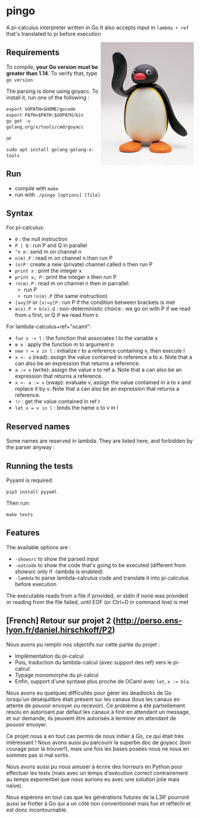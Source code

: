# pingo
A pi-calculus interpreter written in Go
It also accepts input in `lambda + ref` that's translated to pi before execution

<img src="media/pingo.png" align="right" alt="pingo" width="250"/>

## Requirements
To compile, **your Go version must be greater than 1.14**.
To verify that, type `go version`

The parsing is done using goyacc.
To install it, run one of the following :
~~~
export GOPATH=$HOME/gocode
export PATH=$PATH:$GOPATH/bin
go get -u golang.org/x/tools/cmd/goyacc
~~~
or
~~~
sudo apt install golang-golang-x-tools
~~~

## Run
+ compile with `make`
+ run with `./pingo [options] [file]`

## Syntax
For pi-calculus:
+ `0` : the null instruction
+ `P | Q` : run P and Q in parallel
+ `^n m` : send m on channel n
+ `n(m).P` : read m on channel n then run P
+ `(n)P` : create a new (private) channel called n then run P
+ `print x` : print the integer x
+ `print x; P` : print the integer x then run P
+ `!n(m).P` : read m on channel n then in parrallel:
	+ run P
	+ run `!n(m).P` (the same instruction)
+ `[x=y]P` or `[x!=y]P` : run P if the condition between brackets is met
+ `a(x).P + b(x).Q` : non-deterministic choice : we go on with P if we read from `a` first, or Q if we read from `b`

For lambda-calculus+ref+"ocaml":
+ `fun x -> l` : the function that associates l to the variable x
+ `m n` : apply the function m to argument n
+ `new r = v in l` : initialize r to a reference containing v, then execute l
+ `x <- a` (read): assign the value contained in reference a to x. Note that a can also be an expression that returns a reference.
+ `a := x` (write): assign the value x to ref a. Note that a can also be an expression that returns a reference.
+ `x <- a := v` (swap): evaluate v, assign the value contained in a to x and replace it by v. Note that a can also be an expression that returns a reference.
+ `!r` : get the value contained in ref r
+ `let x = v in l` : binds the name x to v in l

## Reserved names ##
Some names are reserved in lambda. They are listed here, and forbidden by the parser anyway :

## Running the tests

Pyyaml is required:
```
pip3 install pyyaml
```

Then run:
```
make tests
```

## Features
The available options are :
+ `-showsrc` to show the parsed input
+ `-outcode` to show the code that's going to be executed (different from showsrc only if -lambda is enabled)
+ `-lambda` to parse lambda-calculus code and translate it into pi-calculus before execution

The executable reads from a file if provided, or stdin if none was provided or reading from the file failed, until EOF (or Ctrl+D in command line) is met


## [French] Retour sur projet 2 (http://perso.ens-lyon.fr/daniel.hirschkoff/P2)

Nous avons pu remplir nos objectifs sur cette partie du projet :
- Implémentation du pi-calcul
- Puis, traduction du lambda-calcul (avec support des ref) vers le pi-calcul
- Typage monomorphe du pi-calcul
- Enfin, support d'une syntaxe plus proche de OCaml avec `let`, `x := bla`.

Nous avons eu quelques difficultés pour gérer les deadlocks de Go lorsqu'un déséquilibre était présent sur les canaux (tous les canaux en attente de pouvoir envoyer ou recevoir).
Ce problème a été partiellement résolu en autorisant par défaut les canaux à finir en attendant un message, et sur demande, ils peuvent être autorisés à terminer en attendant de pouvoir envoyer.

Ce projet nous a en tout cas permis de nous initier à Go, ce qui était très intéressant ! Nous avons aussi pu parcourir la superbe doc de goyacc (bon courage pour la trouver!), mais une fois les bases posées nous ne nous en sommes pas si mal sortis.

Nous avons aussi pu nous amuser à écrire des horreurs en Python pour effectuer les tests (mais avec un temps d'exécution correct contrairement au temps exponentiel que nous aurions eu avec une solution jolie mais naïve).

Nous espérons en tout cas que les générations futures de la L3IF pourront aussi se frotter à Go qui a un côté non conventionnel mais fun et réfléchi et est donc incontournable.
